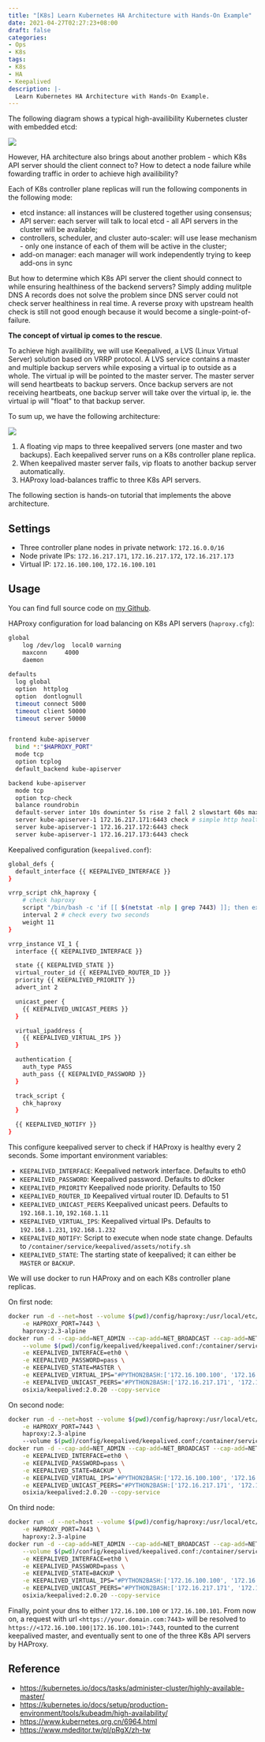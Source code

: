 ```yaml
---
title: "[K8s] Learn Kubernetes HA Architecture with Hands-On Example"
date: 2021-04-27T02:27:23+08:00
draft: false
categories:
- Ops
- K8s
tags:
- K8s
- HA
- Keepalived
description: |-
  Learn Kubernetes HA Architecture with Hands-On Example.
---
```

The following diagram shows a typical high-availibility Kubernetes cluster with embedded etcd: 

![](/static/images/FwEzzWV.png)

However, HA architecture also brings about another problem - which K8s API server should the client connect to? How to detect a node failure while fowarding traffic in order to achieve high availibility?
<!--more-->

Each of K8s controller plane replicas will run the following components in the following mode:
- etcd instance: all instances will be clustered together using consensus;
- API server: each server will talk to local etcd - all API servers in the cluster will be available;
- controllers, scheduler, and cluster auto-scaler: will use lease mechanism - only one instance of each of them will be active in the cluster;
- add-on manager: each manager will work independently trying to keep add-ons in sync

But how to determine which K8s API server the client should connect to while ensuring healthiness of the backend servers? Simply adding mulitple DNS A records does not solve the problem since DNS server could not check server healthiness in real time. A reverse proxy with upstream health check is still not good enough because it would become a single-point-of-failure.

**The concept of virtual ip comes to the rescue**.

To achieve high availibility, we will use Keepalived, a LVS (Linux Virtual Server) solution based on VRRP protocol. A LVS service contains a master and multiple backup servers while exposing a virtual ip to outside as a whole. The virtual ip will be pointed to the master server. The master server will send heartbeats to backup servers. Once backup servers are not receiving heartbeats, one backup server will take over the virtual ip, ie. the virtual ip will "float" to that backup server.

To sum up, we have the following architecture:

![](/static/images/FrwyxCQ.png)

1. A floating vip maps to three keepalived servers (one master and two backups). Each keepalived server runs on a K8s controller plane replica.
2. When keepalived master server fails, vip floats to another backup server automatically.
3. HAProxy load-balances traffic to three K8s API servers.

The following section is hands-on tutorial that implements the above architecture.
## Settings
- Three controller plane nodes in private network: `172.16.0.0/16`
- Node private IPs: `172.16.217.171`, `172.16.217.172`, `172.16.217.173`
- Virtual IP: `172.16.100.100`, `172.16.100.101`
## Usage
You can find full source code on [my Github](https://github.com/minghsu0107/k8s-ha).

HAProxy configuration for load balancing on K8s API servers (`haproxy.cfg`):
```bash
global
    log /dev/log  local0 warning
    maxconn     4000
    daemon
  
defaults
  log global
  option  httplog
  option  dontlognull
  timeout connect 5000
  timeout client 50000
  timeout server 50000


frontend kube-apiserver
  bind *:"$HAPROXY_PORT"
  mode tcp
  option tcplog
  default_backend kube-apiserver

backend kube-apiserver
  mode tcp
  option tcp-check
  balance roundrobin
  default-server inter 10s downinter 5s rise 2 fall 2 slowstart 60s maxconn 250 maxqueue 256 weight 100
  server kube-apiserver-1 172.16.217.171:6443 check # simple http health check
  server kube-apiserver-1 172.16.217.172:6443 check
  server kube-apiserver-1 172.16.217.173:6443 check
```

Keepalived configuration (`keepalived.conf`):
```bash
global_defs {
  default_interface {{ KEEPALIVED_INTERFACE }}
}

vrrp_script chk_haproxy {
    # check haproxy
    script "/bin/bash -c 'if [[ $(netstat -nlp | grep 7443) ]]; then exit 0; else exit 1; fi'"
    interval 2 # check every two seconds
    weight 11
}

vrrp_instance VI_1 {
  interface {{ KEEPALIVED_INTERFACE }}

  state {{ KEEPALIVED_STATE }}
  virtual_router_id {{ KEEPALIVED_ROUTER_ID }}
  priority {{ KEEPALIVED_PRIORITY }}
  advert_int 2

  unicast_peer {
    {{ KEEPALIVED_UNICAST_PEERS }}
  }

  virtual_ipaddress {
    {{ KEEPALIVED_VIRTUAL_IPS }}
  }

  authentication {
    auth_type PASS
    auth_pass {{ KEEPALIVED_PASSWORD }}
  }

  track_script {
    chk_haproxy
  }

  {{ KEEPALIVED_NOTIFY }}
}
```
This configure keepalived server to check if HAProxy is healthy every 2 seconds. Some important environment variables:
- `KEEPALIVED_INTERFACE`: Keepalived network interface. Defaults to eth0
- `KEEPALIVED_PASSWORD`: Keepalived password. Defaults to d0cker
- `KEEPALIVED_PRIORITY` Keepalived node priority. Defaults to 150
- `KEEPALIVED_ROUTER_ID` Keepalived virtual router ID. Defaults to 51
- `KEEPALIVED_UNICAST_PEERS` Keepalived unicast peers. Defaults to `192.168.1.10`, `192.168.1.11`
- `KEEPALIVED_VIRTUAL_IPS`: Keepalived virtual IPs. Defaults to `192.168.1.231`, `192.168.1.232`
- `KEEPALIVED_NOTIFY`: Script to execute when node state change. Defaults to `/container/service/keepalived/assets/notify.sh`
- `KEEPALIVED_STATE`: The starting state of keepalived; it can either be `MASTER` or `BACKUP`.

We will use docker to run HAProxy and on each K8s controller plane replicas.

On first node:
```bash
docker run -d --net=host --volume $(pwd)/config/haproxy:/usr/local/etc/haproxy \
    -e HAPROXY_PORT=7443 \
    haproxy:2.3-alpine
docker run -d --cap-add=NET_ADMIN --cap-add=NET_BROADCAST --cap-add=NET_RAW --net=host \
    --volume $(pwd)/config/keepalived/keepalived.conf:/container/service/keepalived/assets/keepalived.conf \
    -e KEEPALIVED_INTERFACE=eth0 \
    -e KEEPALIVED_PASSWORD=pass \
    -e KEEPALIVED_STATE=MASTER \
    -e KEEPALIVED_VIRTUAL_IPS="#PYTHON2BASH:['172.16.100.100', '172.16.100.101']" \
    -e KEEPALIVED_UNICAST_PEERS="#PYTHON2BASH:['172.16.217.171', '172.16.217.172', '172.16.217.173']" \
    osixia/keepalived:2.0.20 --copy-service
```
On second node:
```bash
docker run -d --net=host --volume $(pwd)/config/haproxy:/usr/local/etc/haproxy \
    -e HAPROXY_PORT=7443 \
    haproxy:2.3-alpine
    --volume $(pwd)/config/keepalived/keepalived.conf:/container/service/keepalived/assets/keepalived.conf \
docker run -d --cap-add=NET_ADMIN --cap-add=NET_BROADCAST --cap-add=NET_RAW --net=host \
    -e KEEPALIVED_INTERFACE=eth0 \
    -e KEEPALIVED_PASSWORD=pass \
    -e KEEPALIVED_STATE=BACKUP \
    -e KEEPALIVED_VIRTUAL_IPS="#PYTHON2BASH:['172.16.100.100', '172.16.100.101']" \
    -e KEEPALIVED_UNICAST_PEERS="#PYTHON2BASH:['172.16.217.171', '172.16.217.172', '172.16.217.173']" \
    osixia/keepalived:2.0.20 --copy-service
```
On third node:
```bash
docker run -d --net=host --volume $(pwd)/config/haproxy:/usr/local/etc/haproxy \
    -e HAPROXY_PORT=7443 \
    haproxy:2.3-alpine
docker run -d --cap-add=NET_ADMIN --cap-add=NET_BROADCAST --cap-add=NET_RAW --net=host \
    --volume $(pwd)/config/keepalived/keepalived.conf:/container/service/keepalived/assets/keepalived.conf \
    -e KEEPALIVED_INTERFACE=eth0 \
    -e KEEPALIVED_PASSWORD=pass \
    -e KEEPALIVED_STATE=BACKUP \
    -e KEEPALIVED_VIRTUAL_IPS="#PYTHON2BASH:['172.16.100.100', '172.16.100.101']" \
    -e KEEPALIVED_UNICAST_PEERS="#PYTHON2BASH:['172.16.217.171', '172.16.217.172', '172.16.217.173']" \
    osixia/keepalived:2.0.20 --copy-service
```
Finally, point your dns to either `172.16.100.100` or `172.16.100.101`. From now on, a request with url `<https://your.domain.com:7443>` will be resolved to `https://<172.16.100.100|172.16.100.101>:7443`, rounted to the current keepalived master, and eventually sent to one of the three K8s API servers by HAProxy.
## Reference
- https://kubernetes.io/docs/tasks/administer-cluster/highly-available-master/
- https://kubernetes.io/docs/setup/production-environment/tools/kubeadm/high-availability/
- https://www.kubernetes.org.cn/6964.html
- https://www.mdeditor.tw/pl/pRgX/zh-tw